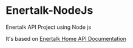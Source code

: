 # Enertalk-NodeJs

Enertalk API Project using Node js 

It's based on <a href="https://developer.encoredtech.com/home-apis/">Enertalk Home API Documentation</a>
